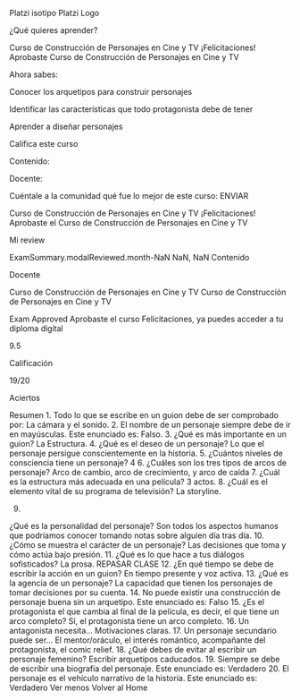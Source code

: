 Platzi isotipo
Platzi Logo


¿Qué quieres aprender?

Curso de Construcción de Personajes en Cine y TV
¡Felicitaciones!
Aprobaste Curso de Construcción de Personajes en Cine y TV

Ahora sabes:

Conocer los arquetipos para construir personajes

Identificar las características que todo protagonista debe de tener

Aprender a diseñar personajes

Califica este curso

Contenido:


Docente:


Cuéntale a la comunidad qué fue lo mejor de este curso:
ENVIAR

Curso de Construcción de Personajes en Cine y TV
¡Felicitaciones!
Aprobaste el Curso de Construcción de Personajes en Cine y TV

Mi review

ExamSummary.modalReviewed.month-NaN NaN, NaN
Contenido

Docente

Curso de Construcción de Personajes en Cine y TV
Curso de Construcción de Personajes en Cine y TV

Exam Approved
Aprobaste el curso
Felicitaciones, ya puedes acceder a tu diploma digital

9.5

Calificación

19/20

Aciertos


Resumen
1.
Todo lo que se escribe en un guion debe de ser comprobado por:
La cámara y el sonido.
2.
El nombre de un personaje siempre debe de ir en mayúsculas. Este enunciado es:
Falso.
3.
¿Qué es más importante en un guion?
La Estructura.
4.
¿Qué es el deseo de un personaje?
Lo que el personaje persigue conscientemente en la historia.
5.
¿Cuántos niveles de consciencia tiene un personaje?
4
6.
¿Cuáles son los tres tipos de arcos de personaje?
Arco de cambio, arco de crecimiento, y arco de caída
7.
¿Cuál es la estructura más adecuada en una película?
3 actos.
8.
¿Cuál es el elemento vital de su programa de televisión?
La storyline.

9.
¿Qué es la personalidad del personaje?
Son todos los aspectos humanos que podríamos conocer tomando notas sobre alguien día tras día.
10.
¿Cómo se muestra el carácter de un personaje?
Las decisiones que toma y cómo actúa bajo presión.
11.
¿Qué es lo que hace a tus diálogos sofisticados?
La prosa.
REPASAR CLASE
12.
¿En qué tiempo se debe de escribir la acción en un guion?
En tiempo presente y voz activa.
13.
¿Qué es la agencia de un personaje?
La capacidad que tienen los personajes de tomar decisiones por su cuenta.
14.
No puede existir una construcción de personaje buena sin un arquetipo. Este enunciado es:
Falso
15.
¿Es el protagonista el que cambia al final de la película, es decir, el que tiene un arco completo?
Sí, el protagonista tiene un arco completo.
16.
Un antagonista necesita...
Motivaciones claras.
17.
Un personaje secundario puede ser...
El mentor/oráculo, el interés romántico, acompañante del protagonista, el comic relief.
18.
¿Qué debes de evitar al escribir un personaje femenino?
Escribir arquetipos caducados.
19.
Siempre se debe de escribir una biografía del personaje. Este enunciado es:
Verdadero
20.
El personaje es el vehículo narrativo de la historia. Este enunciado es:
Verdadero
Ver menos
Volver al Home
